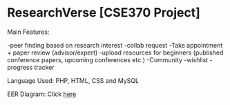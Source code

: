 # ResearchVerse [CSE370 Project]

Main Features:

-peer finding based on research interest
-collab request
-Take appointment + paper review (advisor/expert)
-upload resources for beginners (published conference papers, upcoming conferences etc.) 
-Community
-wishlist
-progress tracker 

Language Used:
PHP, HTML, CSS and MySQL

EER Diagram: 
Click [here](https://drive.google.com/file/d/1Qk5c6RXg-hcQl-tyUo43D5ksvXQwEgiJ/view?usp=drive_link)
